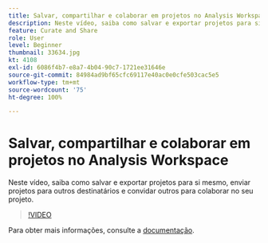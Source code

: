 ```yaml
---
title: Salvar, compartilhar e colaborar em projetos no Analysis Workspace
description: Neste vídeo, saiba como salvar e exportar projetos para si mesmo, enviar projetos para outros destinatários e convidar outros para colaborar no seu projeto.
feature: Curate and Share
role: User
level: Beginner
thumbnail: 33634.jpg
kt: 4108
exl-id: 6086f4b7-e8a7-4b04-90c7-1721ee31646e
source-git-commit: 84984ad9bf65cfc69117e40ac0e0cfe503cac5e5
workflow-type: tm+mt
source-wordcount: '75'
ht-degree: 100%

---
```


# Salvar, compartilhar e colaborar em projetos no Analysis Workspace

Neste vídeo, saiba como salvar e exportar projetos para si mesmo, enviar projetos para outros destinatários e convidar outros para colaborar no seu projeto.

>[!VIDEO](https://video.tv.adobe.com/v/33849/?quality=12&learn=on&captions=por_br)

Para obter mais informações, consulte a [documentação](https://experienceleague.adobe.com/docs/analytics/analyze/analysis-workspace/curate-share/send-schedule-files.html?lang=pt-BR).
